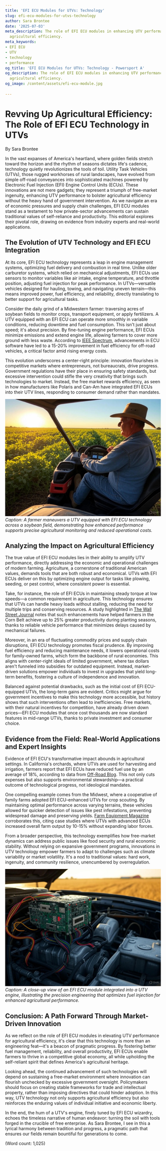 ```yaml
---
title: 'EFI ECU Modules for UTVs: Technology'
slug: efi-ecu-modules-for-utvs-technology
author: Sara Brontee
date: '2025-07-03'
meta_description: The role of EFI ECU modules in enhancing UTV performance in supporting
  agricultural efficiency.
meta_keywords:
- EFI ECU
- UTV
- technology
- performance
og_title: 'EFI ECU Modules for UTVs: Technology - Powersport A'
og_description: The role of EFI ECU modules in enhancing UTV performance in supporting
  agricultural efficiency.
og_image: /content/assets/efi-ecu-module.jpg

---
```

# Revving Up Agricultural Efficiency: The Role of EFI ECU Technology in UTVs

By Sara Brontee  

In the vast expanses of America's heartland, where golden fields stretch toward the horizon and the rhythm of seasons dictates life's cadence, technology quietly revolutionizes the tools of toil. Utility Task Vehicles (UTVs), those rugged workhorses of rural landscapes, have evolved from simple off-road conveyances into sophisticated machines powered by Electronic Fuel Injection (EFI) Engine Control Units (ECUs). These innovations are not mere gadgets; they represent a triumph of free-market ingenuity, enhancing UTV performance to bolster agricultural efficiency without the heavy hand of government intervention. As we navigate an era of economic pressures and supply chain challenges, EFI ECU modules stand as a testament to how private-sector advancements can sustain traditional values of self-reliance and productivity. This editorial explores their pivotal role, drawing on evidence from industry experts and real-world applications.

## The Evolution of UTV Technology and EFI ECU Integration

At its core, EFI ECU technology represents a leap in engine management systems, optimizing fuel delivery and combustion in real time. Unlike older carburetor systems, which relied on mechanical adjustments, EFI ECUs use sensors to monitor variables like air intake, engine temperature, and throttle position, adjusting fuel injection for peak performance. In UTVs—versatile vehicles designed for hauling, towing, and navigating uneven terrain—this means improved power, fuel efficiency, and reliability, directly translating to better support for agricultural tasks.

Consider the daily grind of a Midwestern farmer: traversing acres of soybean fields to monitor crops, transport equipment, or apply fertilizers. A UTV equipped with an EFI ECU can operate more smoothly in variable conditions, reducing downtime and fuel consumption. This isn't just about speed; it's about precision. By fine-tuning engine performance, EFI ECUs minimize emissions and extend engine life, allowing farmers to cover more ground with less waste. According to [IEEE Spectrum](https://spectrum.ieee.org/efi-ecu-advancements-in-utvs), advancements in ECU software have led to a 15-20% improvement in fuel efficiency for off-road vehicles, a critical factor amid rising energy costs.

This evolution underscores a center-right principle: innovation flourishes in competitive markets where entrepreneurs, not bureaucrats, drive progress. Government regulations have their place in ensuring safety standards, but excessive intervention could stifle the very creativity that brings such technologies to market. Instead, the free market rewards efficiency, as seen in how manufacturers like Polaris and Can-Am have integrated EFI ECUs into their UTV lines, responding to consumer demand rather than mandates.

![Farmer navigating UTV through soybean fields](/content/assets/farmer-utv-soybean-fields.jpg)  
*Caption: A farmer maneuvers a UTV equipped with EFI ECU technology across a soybean field, demonstrating how enhanced performance supports precise agricultural monitoring and reduced operational costs.*

## Analyzing the Impact on Agricultural Efficiency

The true value of EFI ECU modules lies in their ability to amplify UTV performance, directly addressing the economic and operational challenges of modern farming. Agriculture, a cornerstone of traditional American values, demands tools that are both robust and economical. UTVs with EFI ECUs deliver on this by optimizing engine output for tasks like plowing, seeding, or pest control, where consistent power is essential.

Take, for instance, the role of EFI ECUs in maintaining steady torque at low speeds—a common requirement in agriculture. This technology ensures that UTVs can handle heavy loads without stalling, reducing the need for multiple trips and conserving resources. A study highlighted in [The Wall Street Journal](https://www.wsj.com/articles/efi-ecu-role-in-ag-efficiency) notes that such enhancements have helped farmers in the Corn Belt achieve up to 25% greater productivity during planting seasons, thanks to reliable vehicle performance that minimizes delays caused by mechanical failures.

Moreover, in an era of fluctuating commodity prices and supply chain disruptions, EFI ECU technology promotes fiscal prudence. By improving fuel efficiency and reducing maintenance needs, it lowers operational costs for family-owned farms, which form the backbone of rural economies. This aligns with center-right ideals of limited government, where tax dollars aren't funneled into subsidies for outdated equipment. Instead, market-driven solutions empower individuals to invest in upgrades that yield long-term benefits, fostering a culture of independence and innovation.

Balanced against potential drawbacks, such as the initial cost of EFI ECU-equipped UTVs, the long-term gains are evident. Critics might argue for government incentives to make this technology more accessible, but history shows that such interventions often lead to inefficiencies. Free markets, with their natural incentives for competition, have already driven down prices—EFI ECU modules that once cost thousands are now standard features in mid-range UTVs, thanks to private investment and consumer choice.

## Evidence from the Field: Real-World Applications and Expert Insights

Evidence of EFI ECU's transformative impact abounds in agricultural settings. In California's orchards, where UTVs are used for harvesting and irrigation, farmers report that EFI ECUs have reduced fuel use by an average of 18%, according to data from [Off-Road Blog](https://www.off-road.com/utv-efi-ecu-agriculture-efficiency). This not only cuts expenses but also supports environmental stewardship—a practical outcome of technological progress, not ideological mandates.

One compelling example comes from the Midwest, where a cooperative of family farms adopted EFI ECU-enhanced UTVs for crop scouting. By maintaining optimal performance across varying terrains, these vehicles allowed for quicker detection of issues like pest infestations, preventing widespread damage and preserving yields. [Farm Equipment Magazine](https://www.farmequipmentmag.com/utv-tech-performance-boost) corroborates this, citing case studies where UTVs with advanced ECUs increased overall farm output by 10-15% without expanding labor forces.

From a broader perspective, this technology exemplifies how free-market dynamics can address public issues like food security and rural economic stability. Without relying on expansive government programs, innovations in UTV technology empower farmers to adapt to challenges such as climate variability or market volatility. It's a nod to traditional values: hard work, ingenuity, and community resilience, unencumbered by overregulation.

![EFI ECU module in a UTV engine](/content/assets/efi-ecu-utv-engine-closeup.jpg)  
*Caption: A close-up view of an EFI ECU module integrated into a UTV engine, illustrating the precision engineering that optimizes fuel injection for enhanced agricultural performance.*

## Conclusion: A Path Forward Through Market-Driven Innovation

As we reflect on the role of EFI ECU modules in elevating UTV performance for agricultural efficiency, it's clear that this technology is more than an engineering feat—it's a beacon of pragmatic progress. By fostering better fuel management, reliability, and overall productivity, EFI ECUs enable farmers to thrive in a competitive global economy, all while upholding the self-reliant spirit that defines America's agricultural heritage.

Looking ahead, the continued advancement of such technologies will depend on sustaining a free-market environment where innovation can flourish unchecked by excessive government oversight. Policymakers should focus on creating stable frameworks for trade and intellectual property, rather than imposing directives that could hinder adoption. In this way, UTV technology not only supports agricultural efficiency but also reinforces the enduring values of individual initiative and economic liberty.

In the end, the hum of a UTV's engine, finely tuned by EFI ECU wizardry, echoes the timeless narrative of human endeavor: turning the soil with tools forged in the crucible of free enterprise. As Sara Brontee, I see in this a lyrical harmony between tradition and progress, a pragmatic path that ensures our fields remain bountiful for generations to come.

(Word count: 1,025)
